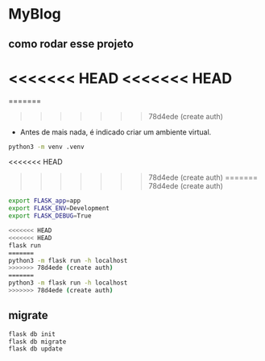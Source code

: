 # MyBlog

## como rodar esse projeto

<<<<<<< HEAD
<<<<<<< HEAD
=======
=======
>>>>>>> 78d4ede (create auth)
* Antes de mais nada, é indicado criar um ambiente virtual.
```sh    
python3 -m venv .venv
```

<<<<<<< HEAD
>>>>>>> 78d4ede (create auth)
=======
>>>>>>> 78d4ede (create auth)
```sh
export FLASK_app=app
export FLASK_ENV=Development
export FLASK_DEBUG=True

<<<<<<< HEAD
<<<<<<< HEAD
flask run
=======
python3 -m flask run -h localhost
>>>>>>> 78d4ede (create auth)
=======
python3 -m flask run -h localhost
>>>>>>> 78d4ede (create auth)
```

## migrate 

```sh
flask db init
flask db migrate
flask db update
```